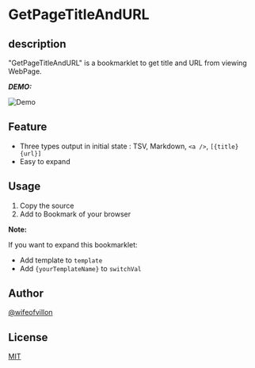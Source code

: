 # GetPageTitleAndURL

## description

"GetPageTitleAndURL" is a bookmarklet to get title and URL from viewing WebPage.

***DEMO:***

![Demo](https://github.com/wifeofvillon/WoVBookmarklets/blob/master/GetPageTitleAndURL/demo.gif)

## Feature

- Three types output in initial state : TSV, Markdown, `<a />`, `[{title} {url}]`
- Easy to expand

## Usage

1. Copy the source
2. Add to Bookmark of your browser

**Note:**

If you want to expand this bookmarklet:

- Add template to `template`
- Add `{yourTemplateName}` to
`switchVal`

## Author

[@wifeofvillon](https://twitter.com/wifeofvillon)

## License

[MIT](http://b4b4r07.mit-license.org)
